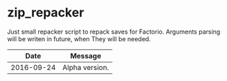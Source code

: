 zip_repacker
========
Just small repacker script to repack saves for Factorio. 
Arguments parsing will be writen in future, when They will be needed.

|Date|Message|
|----|-------|
|2016-09-24|Alpha version.|
